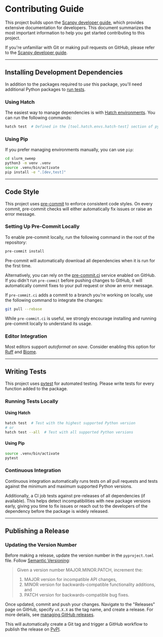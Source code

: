 # Contributing Guide

This project builds upon the [Scanpy developer guide][scanpy developer guide], which provides extensive documentation for developers. This document summarizes the most important information to help you get started contributing to this project.

If you're unfamiliar with Git or making pull requests on GitHub, please refer to the [Scanpy developer guide][scanpy developer guide].

[scanpy developer guide]: https://scanpy.readthedocs.io/en/latest/dev/index.html

---

## Installing Development Dependencies

In addition to the packages required to _use_ this package, you'll need additional Python packages to [run tests](#writing-tests).

### Using Hatch

The easiest way to manage dependencies is with [Hatch environments][hatch environments]. You can run the following commands:

```bash
hatch test  # Defined in the [tool.hatch.envs.hatch-test] section of pyproject.toml
```

### Using Pip

If you prefer managing environments manually, you can use `pip`:

```bash
cd slurm_sweep
python3 -m venv .venv
source .venv/bin/activate
pip install -e ".[dev,test]"
```

[hatch environments]: https://hatch.pypa.io/latest/tutorials/environment/basic-usage/

---

## Code Style

This project uses [pre-commit][] to enforce consistent code styles. On every commit, pre-commit checks will either automatically fix issues or raise an error message.

### Setting Up Pre-Commit Locally

To enable pre-commit locally, run the following command in the root of the repository:

```bash
pre-commit install
```

Pre-commit will automatically download all dependencies when it is run for the first time.

Alternatively, you can rely on the [pre-commit.ci][] service enabled on GitHub. If you didn't run `pre-commit` before pushing changes to GitHub, it will automatically commit fixes to your pull request or show an error message.

If `pre-commit.ci` adds a commit to a branch you're working on locally, use the following command to integrate the changes:

```bash
git pull --rebase
```

While `pre-commit.ci` is useful, we strongly encourage installing and running pre-commit locally to understand its usage.

### Editor Integration

Most editors support _autoformat on save_. Consider enabling this option for [Ruff][ruff-editors] and [Biome][biome-editors].

[pre-commit]: https://pre-commit.com/
[pre-commit.ci]: https://pre-commit.ci/
[ruff-editors]: https://docs.astral.sh/ruff/integrations/
[biome-editors]: https://biomejs.dev/guides/integrate-in-editor/

---

## Writing Tests

This project uses [pytest][] for automated testing. Please write tests for every function added to the package.

### Running Tests Locally

#### Using Hatch

```bash
hatch test  # Test with the highest supported Python version
# or
hatch test --all  # Test with all supported Python versions
```

#### Using Pip

```bash
source .venv/bin/activate
pytest
```

### Continuous Integration

Continuous integration automatically runs tests on all pull requests and tests against the minimum and maximum supported Python versions.

Additionally, a CI job tests against pre-releases of all dependencies (if available). This helps detect incompatibilities with new package versions early, giving you time to fix issues or reach out to the developers of the dependency before the package is widely released.

[pytest]: https://docs.pytest.org/

---

## Publishing a Release

### Updating the Version Number

Before making a release, update the version number in the `pyproject.toml` file. Follow [Semantic Versioning][semver]:

> Given a version number MAJOR.MINOR.PATCH, increment the:
>
> 1. MAJOR version for incompatible API changes,
> 2. MINOR version for backwards-compatible functionality additions, and
> 3. PATCH version for backwards-compatible bug fixes.

Once updated, commit and push your changes. Navigate to the "Releases" page on GitHub, specify `vX.X.X` as the tag name, and create a release. For more details, see [managing GitHub releases][managing GitHub releases].

This will automatically create a Git tag and trigger a GitHub workflow to publish the release on [PyPI][].

[semver]: https://semver.org/
[managing GitHub releases]: https://docs.github.com/en/repositories/releasing-projects-on-github/managing-releases-in-a-repository
[pypi]: https://pypi.org/
